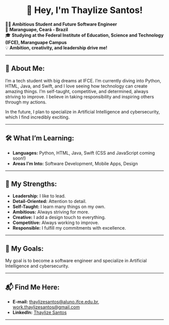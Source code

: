 <h1 align="center">👋 Hey, I'm Thaylize Santos!</h1>

👩‍💻 **Ambitious Student and Future Software Engineer**  
📍 **Maranguape, Ceará - Brazil**  
🎓 **Studying at the Federal Institute of Education, Science and Technology (IFCE), Maranguape Campus**  
💡 **Ambition, creativity, and leadership drive me!**

---

## 🚀 About Me:

I’m a tech student with big dreams at IFCE. I’m currently diving into Python, HTML, Java, and Swift, and I love seeing how technology can create amazing things. I’m self-taught, competitive, and determined, always striving to improve. I believe in taking responsibility and inspiring others through my actions.

In the future, I plan to specialize in Artificial Intelligence and cybersecurity, which I find incredibly exciting.

---

## 🛠 What I’m Learning:

- **Languages:** Python, HTML, Java, Swift (CSS and JavaScript coming soon!)  
- **Areas I’m Into:** Software Development, Mobile Apps, Design

---

## 💪 My Strengths:

- **Leadership:** I like to lead.  
- **Detail-Oriented:** Attention to detail.  
- **Self-Taught:** I learn many things on my own.  
- **Ambitious:** Always striving for more.  
- **Creative:** I add a design touch to everything.  
- **Competitive:** Always working to improve.  
- **Responsible:** I fulfill my commitments with excellence.

---

## 🎯 My Goals:

My goal is to become a software engineer and specialize in Artificial Intelligence and cybersecurity.

---

## 📬 Find Me Here:

- **E-mail:** [thaylizesantos@aluno.ifce.edu.br](mailto:thaylizesantos@aluno.ifce.edu.br), [work.thaylizesantos@gmail.com](mailto:work.thaylizesantos@gmail.com)  
- **LinkedIn:** [Thaylize Santos](https://www.linkedin.com/in/thaylize-santos-98ab93319?utm_source=share&utm_campaign=share_via&utm_content=profile&utm_medium=android_app)

---
